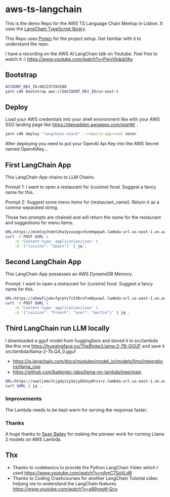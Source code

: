 # aws-ts-langchain

This is the demo Repo for the AWS TS Language Chain Meetup in Lisbon. It uses the [LangChain TypeScript library](https://github.com/hwchase17/langchainjs).

This Repo uses [Projen](https://github.com/projen/projen) for the project setup. Get familiar with it to understand the repo.

I have a recording on the AWS AI LangChain talk on Youtube. Feel free to watch it :) https://www.youtube.com/watch?v=PwvVkdpb1As

## Bootstrap

```bash
ACCOUNT_DEV_ID=981237193288
yarn cdk bootstrap aws://$ACCOUNT_DEV_ID/us-east-1
```

## Deploy

Load your AWS credentials into your shell environment like with your AWS SSO landing page like https://damadden.awsapps.com/start#/ .

```bash
yarn cdk deploy "langchain-stack" --require-approval never
```

After deploying you need to put your OpenAI Api Key into the AWS Secret named OpenAiKey...

## First LangChain App

This LangChain App chains to LLM Chains.

Prompt 1: I want to open a restaurant for {cuisine} food. Suggest a fancy name for this.

Prompt 2: Suggest some menu items for {restaurant_name}. Return it as a comma-separated string.

Those two prompts are chained and will return the name for the restaurant and suggestions for menu items.

```bash
URL=https://mlmtzplhdet2ha3yvxuegcnhze0qepwh.lambda-url.us-east-1.on.aws
curl -X POST $URL \
    -H 'Content-type: application/json' \
    -d '{"cuisine": "Spain"}' | jq .
```

## Second LangChain App

This LangChain App possesses an AWS DynamoDB Memory.

Prompt: I want to open a restaurant for {cuisine} food. Suggest a fancy name for this.

```bash
URL=https://a5ewfijwkvfgrptv7z336cnfvm0yxawl.lambda-url.us-east-1.on.aws
curl -X POST $URL \
    -H 'Content-type: application/json' \
    -d '{"cuisine": "French", "user": "martin"}' | jq .
```

## Third LangChain run LLM locally

I downloaded a gguf model from huggingface and stored it in src/lambda like this one https://huggingface.co/TheBloke/Llama-2-7B-GGUF and save it src/lambda/llama-2-7b.Q4_0.gguf

- https://js.langchain.com/docs/modules/model_io/models/llms/integrations/llama_cpp
- https://github.com/baileytec-labs/llama-on-lambda/tree/main

```bash
URL=https://vwoljomx7sjgdyziy5eiybk5oy0tsvrz.lambda-url.us-east-1.on.aws/prompt?cuisine=Italien
curl $URL | jq .
```

### Improvements

The Lambda needs to be kept warm for serving the response faster.

### Thanks

A huge thanks to [Sean Bailey](https://github.com/sean-bailey) for making the pioneer work for running Llama 2 models on AWS Lambda.

## Thx

- Thanks to codebasics to provide the Python LangChain Video which I used <https://www.youtube.com/watch?v=nAmC7SoVLd8>
- Thanks to Coding Crashcourses for another LangChain Tutorial video helping me to understand the LangChain features https://www.youtube.com/watch?v=a89vqgK-Qcs
